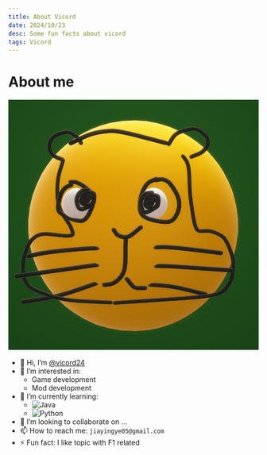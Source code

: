 ```yaml
---
title: About Vicord
date: 2024/10/23
desc: Some fun facts about vicord
tags: Vicord
---
```



# About me

![MyProfile](assets/profile.png)

- 👋 Hi, I’m [@vicord24](https://github.com/vicord24/vicord24)
- 👀 I’m interested in:
  - Game development
  - Mod development
- 🌱 I’m currently learning:
  - ![Java](https://img.shields.io/badge/Java-ED8B00?style=for-the-badge&logo=openjdk&logoColor=white)
  - ![Python](https://img.shields.io/badge/python-3670A0?style=for-the-badge&logo=python&logoColor=ffdd54)
- 💞️ I’m looking to collaborate on ...
- 📫 How to reach me: `jiayingye05@gmail.com`
- ⚡ Fun fact: I like topic with F1 related

